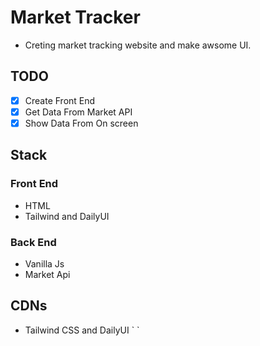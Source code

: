 # Market Tracker

- Creting market tracking website and make awsome UI.

## TODO

- [x] Create Front End
- [x] Get Data From Market API
- [x] Show Data From On screen

## Stack

### Front End

- HTML
- Tailwind and DailyUI

### Back End

- Vanilla Js
- Market Api

## CDNs

- Tailwind CSS and DailyUI
`
  <link href="https://unpkg.com/tailwindcss@^2/dist/tailwind.min.css" rel="stylesheet" />
    <link href="https://cdn.jsdelivr.net/npm/daisyui@1.13.2/dist/full.css" rel="stylesheet" type="text/css" />
    <link href="https://cdn.jsdelivr.net/npm/daisyui@1.13.2/dist/themes.css" rel="stylesheet" type="text/css" />
    `
